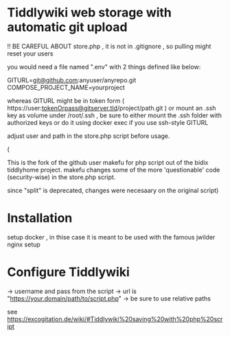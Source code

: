# Tiddlywiki web storage with automatic git upload

!! BE CAREFUL ABOUT store.php , it is not in .gitignore  , so pulling might reset your users

you would need a file named ".env" with 2 things defined like below:

GITURL=git@github.com:anyuser/anyrepo.git
COMPOSE_PROJECT_NAME=yourproject

whereas GITURL might be in token form ( https://user:tokenOrpass@gitserver.tld/project/path.git )
or mount an .ssh key as volume under /root/.ssh , be sure to either mount the .ssh folder
with authorized keys or do it using docker exec if you use ssh-style GITURL

adjust user and path in the store.php script before usage.




(

This is the fork of the github user makefu for php script out of the bidix tiddlyhome project.
makefu changes some of the more 'questionable' code (security-wise) in the store.php script.

since "split" is deprecated, changes were necesaary on the original script)

# Installation

setup docker , in thise case it is meant to be used with the famous jwilder nginx setup 

# Configure Tiddlywiki

→ username and pass from the script
→ url is "https://your.domain/path/to/script.php"
→ be sure to use relative paths 

see https://excogitation.de/wiki/#Tiddlywiki%20saving%20with%20php%20script


